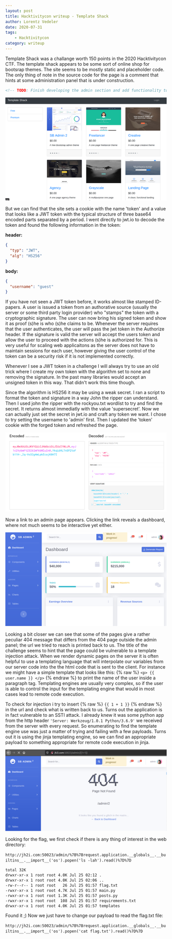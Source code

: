 ```yaml
---
layout: post
title: Hacktivitycon writeup - Template Shack
author: Lorentz Vedeler
date: 2020-07-31
tags:   
    - Hacktivitycon
category: writeup
---
```


Template Shack was a challange worth 150 points in the 2020 Hacktivitycon CTF. The template shack appears to be some sort of online shop for bootsrap themes. The site seems to be mostly static and placeholder code. The only thing of note in the source code for the page is a comment that hints at some administration panel that is under construction.

``` html
<!-- TODO: Finish developing the admin section and add functionality to manage the templates --\>
```

![The template shack front page][template-shack]

But we can find that the site sets a cookie with the name 'token' and a value that looks like a JWT token with the typical structure of three base64 encoded parts separated by a period. I went directly to jwt.io to decode the token and found the following information in the token:

**header:**
``` json
{
  "typ": "JWT",
  "alg": "HS256"
}
```

**body:**
``` json
{
  "username": "guest"
}
```


If you have not seen a JWT token before, it works almost like stamped ID-papers. A user is issued a token from an authorative source (usually the server or some third party login provider) who "stamps" the token with a cryptographic signature. The user can now bring his signed token and show it as proof (s)he is who (s)he claims to be. Whenever the server requires that the user authenticates, the user will pass the jwt token in the Authorize header. If the signature is valid the server will accept the users token and allow the user to proceed with the actions (s)he is authorized for. This is very useful for scaling web applicaitons as the server does not have to maintain sessions for each user, however giving the user control of the token can be a security risk if it is not implemented correctly.

Whenever I see a JWT token in a challenge I will always try to use an old trick where I create my own token with the algorithm set to none and removing the signature. In the past many libraries would accept an unsigned token in this way. That didn't work this time though.

Since the algorithm is HS256 it may be using a weak secret. I ran a script to format the token and signature in a way John the ripper can understand. Then I used john the ripper with the rockyou.txt wordlist to try and find the secret. It returns almost immediatly with the value 'supersecret'. Now we can actually just set the secret in jwt.io and craft any token we want. I chose to try setting the username to 'admin' first. Then I updated the 'token' cookie with the forged token and refreshed the page. 

![Forging the admin token in jwt.io][forged-token]

Now a link to an admin page appears. Clicking the link reveals a dashboard, where not much seems to be interactive yet either. 

![The admin panel][admin-page]

Looking a bit closer we can see that some of the pages give a rather peculiar 404 message that differs from the 404 page outside the admin panel; the url we tried to reach is printed back to us. The title of the challenge seems to hint that the page could be vulnerable to a template injection attack. When we render dynamic pages on the server it is often helpful to use a templating language that will interpolate our variables from our server code into the the html code that is sent to the client. For instance we might have a simple template that looks like this: {% raw %} `<p> {{ user.name }} </p>` {% endraw %} to print the name of the user inside a paragraph tag. Templating engines are usually very complex, so if the user is able to control the input for the templating engine that would in most cases lead to remote code execution.

To check for injection i try to insert {% raw %} `{{ 1 + 1 }}` {% endraw %} in the url and check what is written back to us. Turns out the application is in fact vulnerable to an SSTI attack. I already knew it was some python app from the http header `'Server: Werkzeug/1.0.1 Python/3.6.9'` we received from the server with every request. So enumerating to find the template engine use was just a matter of trying and failing with a few payloads. Turns out it is using the jinja templating engine, so we can find an appropriate payload to something appropriate for remote code execution in jinja.

![A successful SSTI injection][SSTI]

Looking for the flag, we first check if there is any thing of interest in the web directory:

`http://jh2i.com:50023/admin/%7B%7Brequest.application.__globals__.__builtins__.__import__('os').popen('ls -lah').read()%7D%7D`

    total 32K
    drwxr-xr-x 1 root root 4.0K Jul 25 02:12 .
    drwxr-xr-x 1 root root 4.0K Jul 25 02:06 ..
    -rw-r--r-- 1 root root   26 Jul 25 01:57 flag.txt
    -rwxr-xr-x 1 root root 4.7K Jul 25 01:57 main.py
    -rwxr-xr-x 1 root root 1.3K Jul 25 01:57 posts.py
    -rwxr-xr-x 1 root root  108 Jul 25 01:57 requirements.txt
    drwxr-xr-x 1 root root 4.0K Jul 25 01:57 templates

Found it ;) Now we just have to change our payload to read the flag.txt file:

`http://jh2i.com:50023/admin/%7B%7Brequest.application.__globals__.__builtins__.__import__('os').popen('cat flag.txt').read()%7D%7D`


[template-shack]: /assets/imgs/template-shack.png "The template shack front page"
[forged-token]: /assets/imgs/forged-token.png "Forging a token in jwt.io"
[admin-page]: /assets/imgs/admin-page.png "The admin panel"
[SSTI]: /assets/imgs/SSTI.png "Successful SSTI"